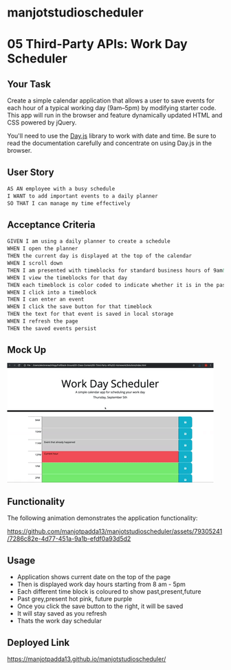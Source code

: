 # manjotstudioscheduler
# 05 Third-Party APIs: Work Day Scheduler

## Your Task

Create a simple calendar application that allows a user to save events for each hour of a typical working day (9am&ndash;5pm) by modifying starter code. This app will run in the browser and feature dynamically updated HTML and CSS powered by jQuery.

You'll need to use the [Day.js](https://day.js.org/en/) library to work with date and time. Be sure to read the documentation carefully and concentrate on using Day.js in the browser.

## User Story

```md
AS AN employee with a busy schedule
I WANT to add important events to a daily planner
SO THAT I can manage my time effectively
```

## Acceptance Criteria

```md
GIVEN I am using a daily planner to create a schedule
WHEN I open the planner
THEN the current day is displayed at the top of the calendar
WHEN I scroll down
THEN I am presented with timeblocks for standard business hours of 9am&ndash;5pm
WHEN I view the timeblocks for that day
THEN each timeblock is color coded to indicate whether it is in the past, present, or future
WHEN I click into a timeblock
THEN I can enter an event
WHEN I click the save button for that timeblock
THEN the text for that event is saved in local storage
WHEN I refresh the page
THEN the saved events persist
```

## Mock Up

<!-- @TODO: create ticket to review/update image) -->
![A user clicks on slots on the color-coded calendar and edits the events.](./Assets/05-third-party-apis-homework-demo.gif)




## Functionality 
The following animation demonstrates the application functionality:



https://github.com/manjotpadda13/manjotstudioscheduler/assets/79305241/7286c82e-4d77-451a-9a1b-efdf0a93d5d2



## Usage 
- Application shows current date on the top of the page
- Then is displayed work day hours starting from 8 am - 5pm
- Each different time block is coloured to show past,present,future
- Past grey,present hot pink, future purple
- Once you click the save button to the right, it will be saved 
- It will stay saved as you refresh
- Thats the work day schedular





## Deployed Link

https://manjotpadda13.github.io/manjotstudioscheduler/
